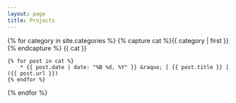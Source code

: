 ```yaml
---
layout: page
title: Projects
---
```


{% for category in site.categories %}
	{% capture cat %}{{ category | first }}{% endcapture %}
	{{ cat }}

	{% for post in cat %}
		* {{ post.date | date: "%B %d, %Y" }} &raquo; [ {{ post.title }} ]({{ post.url }})
	{% endfor %}
{% endfor %}